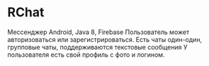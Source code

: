 # RChat
Мессенджер
Android, Java 8, Firebase
Пользователь может авторизоваться или зарегистрироваться. 
Есть чаты один-один, групповые чаты, поддерживаются текстовые сообщения
У пользователя есть свой профиль с фото и логином.
